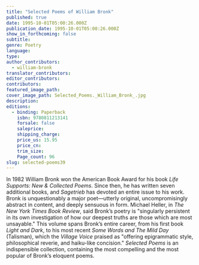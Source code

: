 ```yaml
---
title: "Selected Poems of William Bronk"
published: true
date: 1995-10-01T05:00:26.000Z
publication_date: 1995-10-01T05:00:26.000Z
show_in_forthcoming: false
subtitle:
genre: Poetry
language:
type:
author_contributors:
  - william-bronk
translator_contributors:
editor_contributors:
contributors:
featured_image_path:
cover_image_path: Selected_Poems._William_Bronk_.jpg
description:
editions:
  - binding: Paperback
    isbn: 9780811213141
    forsale: false
    saleprice:
    shipping_charge:
    price_us: 15.95
    price_cn:
    trim_size:
    Page_count: 96
slug: selected-poems39
---
```


In 1982 William Bronk won the American Book Award for his book _Life Supports: New & Collected Poems_. Since then, he has written seven additional books, and _Sagetrieb_ has devoted an entire issue to his work. Bronk is unquestionably a major poet––utterly original, uncompromisingly abstract in content, and deeply sensuous in form. Michael Heller, in _The New York Times Book Review_, said Bronk’s poetry is "singularly persistent in its own investigation of how our deepest truths are those which are most unsayable." This volume spans Bronk’s entire career, from his first book _Light and Dark_, to his most recent _Some Words and The Mild Day_ (Talisman), which the _Village Voice_ praised as "offering epigrammatic style, philosophical reverie, and haiku-like concision." _Selected Poems_ is an indispensible collection, containing the most compelling and the most popular of Bronk’s eloquent poems.

